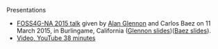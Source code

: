 Presentations  

* [FOSS4G-NA 2015 talk](https://2015.foss4g-na.org/session/open-source-tools-spatial-optimization) given by [Alan Glennon](https://github.com/glennon) and Carlos Baez on 11 March 2015, in Burlingame, California ([Glennon slides](https://github.com/arogi/presentations/blob/master/foss4gnaOptimization.pdf))([Baez slides](https://github.com/arogi/presentations/blob/master/BaezAmbulanceFOSS4GNA.pdf)).
* [Video, YouTube 38 minutes](https://www.youtube.com/watch?v=qSPvxgYKAFQ)
